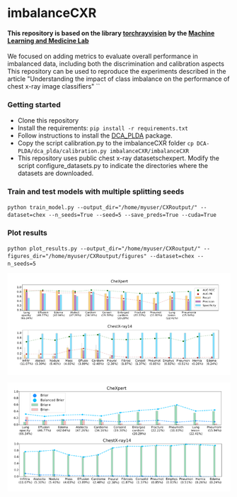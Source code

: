 
# imbalanceCXR

#### This repository is based on the library [torchrayvision](https://github.com/mlmed/torchxrayvision) by the [Machine Learning and Medicine Lab](https://mlmed.org/w/)

We focused on adding metrics to evaluate overall performance in imbalanced data, including both the discrimination and calibration aspects
This repository can be used to reproduce the experiments described in the article "Understanding the impact of class imbalance on the performance of chest x-ray image classifiers"
``
### Getting started

- Clone this repository
- Install the requirements: 
``pip install -r requirements.txt``
- Follow instructions to install the [DCA_PLDA](https://github.com/luferrer/DCA-PLDA) package. 
- Copy the script calibration.py to the imbalanceCXR folder
``cp DCA-PLDA/dca_plda/calibration.py imbalanceCXR/imbalanceCXR``
- This repository uses public chest x-ray datasetschexpert. Modify the script configure_datasets.py to indicate the directories where the datasets are downloaded.

### Train and test models with multiple splitting seeds

``python train_model.py --output_dir="/home/myuser/CXRoutput/" --dataset=chex --n_seeds=True --seed=5 --save_preds=True --cuda=True`` 

### Plot results

``python plot_results.py --output_dir="/home/myuser/CXRoutput/" --figures_dir="/home/myuser/CXRoutput/figures" --dataset=chex --n_seeds=5`` 

![alt text](https://github.com/cmosquer/imbalanceCXR/blob/main/Figure3.png)

![alt text](https://github.com/cmosquer/imbalanceCXR/blob/main/Figure5.png)